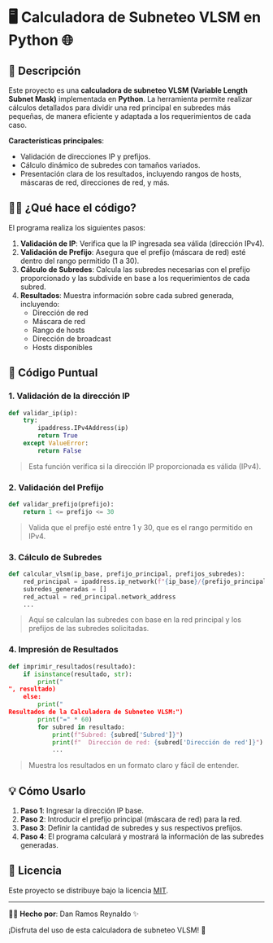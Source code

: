 
# 🖥️ **Calculadora de Subneteo VLSM en Python** 🌐

## 📜 Descripción

Este proyecto es una **calculadora de subneteo VLSM (Variable Length Subnet Mask)** implementada en **Python**. La herramienta permite realizar cálculos detallados para dividir una red principal en subredes más pequeñas, de manera eficiente y adaptada a los requerimientos de cada caso.

**Características principales**:
- Validación de direcciones IP y prefijos.
- Cálculo dinámico de subredes con tamaños variados.
- Presentación clara de los resultados, incluyendo rangos de hosts, máscaras de red, direcciones de red, y más.

## 🧑‍💻 **¿Qué hace el código?**

El programa realiza los siguientes pasos:
1. **Validación de IP**: Verifica que la IP ingresada sea válida (dirección IPv4).
2. **Validación de Prefijo**: Asegura que el prefijo (máscara de red) esté dentro del rango permitido (1 a 30).
3. **Cálculo de Subredes**: Calcula las subredes necesarias con el prefijo proporcionado y las subdivide en base a los requerimientos de cada subred.
4. **Resultados**: Muestra información sobre cada subred generada, incluyendo:
    - Dirección de red
    - Máscara de red
    - Rango de hosts
    - Dirección de broadcast
    - Hosts disponibles

## 📝 **Código Puntual**

### 1. Validación de la dirección IP

```python
def validar_ip(ip):
    try:
        ipaddress.IPv4Address(ip)
        return True
    except ValueError:
        return False
```

> Esta función verifica si la dirección IP proporcionada es válida (IPv4).

### 2. Validación del Prefijo

```python
def validar_prefijo(prefijo):
    return 1 <= prefijo <= 30
```

> Valida que el prefijo esté entre 1 y 30, que es el rango permitido en IPv4.

### 3. Cálculo de Subredes

```python
def calcular_vlsm(ip_base, prefijo_principal, prefijos_subredes):
    red_principal = ipaddress.ip_network(f"{ip_base}/{prefijo_principal}", strict=False)
    subredes_generadas = []
    red_actual = red_principal.network_address
    ...
```

> Aquí se calculan las subredes con base en la red principal y los prefijos de las subredes solicitadas.

### 4. Impresión de Resultados

```python
def imprimir_resultados(resultado):
    if isinstance(resultado, str):
        print("
", resultado)
    else:
        print("
Resultados de la Calculadora de Subneteo VLSM:")
        print("=" * 60)
        for subred in resultado:
            print(f"Subred: {subred['Subred']}")
            print(f"  Dirección de red: {subred['Dirección de red']}")
            ...
```

> Muestra los resultados en un formato claro y fácil de entender.

## 💡 **Cómo Usarlo**

1. **Paso 1**: Ingresar la dirección IP base.
2. **Paso 2**: Introducir el prefijo principal (máscara de red) para la red.
3. **Paso 3**: Definir la cantidad de subredes y sus respectivos prefijos.
4. **Paso 4**: El programa calculará y mostrará la información de las subredes generadas.

## 🚀 **Licencia**

Este proyecto se distribuye bajo la licencia [MIT](https://choosealicense.com/licenses/mit/).

---

👨‍💻 **Hecho por**: Dan Ramos Reynaldo ✨

¡Disfruta del uso de esta calculadora de subneteo VLSM! 🚀
